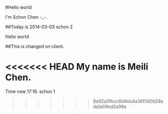 #Hello world

I'm Schon Chen -_-.

##Today is 2014-03-03
schon 2

Hello world

##This is changed on client.

<<<<<<< HEAD
My name is Meili Chen.
=======
Time now 17:16.
schon 1
>>>>>>> 8e92a0fbcc6b9eb4a38f580b59adafa09ed2a98e
